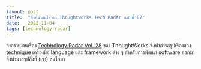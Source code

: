 ```yaml
---
layout: post
title:  "สิ่งที่น่าสนใจจาก Thoughtworks Tech Radar ฉบับที่ 87"
date:   2022-11-04
tags: [technology-radar]
---
```


จากรายงานเรื่อง [Technology Radar Vol. 28](https://www.thoughtworks.com/radar) ของ ThoughtWorks ซึ่งทำการสรุปเรื่องของ technique เครื่องมือ language และ framework ต่าง ๆ สำหรับการพัฒนา software ออกมา จึงนำมาสรุปสิ่งที่ (เรา) สนใจมา

